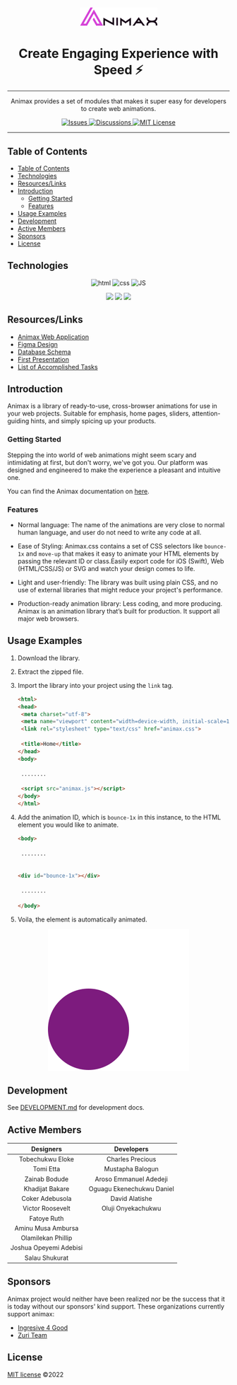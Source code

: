 <h1 align="center">
    <a class="anim-pulse" href="https://animax-static.herokuapp.com/"><img src="./Logo.svg" width="175px" alt="animax logo"></a>
</h1>

<h1 align="center">Create Engaging Experience with Speed ⚡️
</h1>

---

<p align="center">Animax provides a set of modules that makes it super easy for developers to create web animations.
</p>

<p align="center">
 <a href="#contributing">
   <img src="https://img.shields.io/github/issues/zuri-training/anima_lib_team98" alt="Issues">
 </a>
 <a href="https://github.com/zuri-training/anima_lib_team98/discussions">
  <img src="https://img.shields.io/github/contributors/zuri-training/anima_lib_team98" alt="Discussions">
 </a>
 <a href="https://github.com/cdnjs/animax/blob/master/LICENSE">
  <img src="https://img.shields.io/badge/License-MIT-brightgreen.svg?style=flat-square" alt="MIT License">
 </a>
</p>

---

## Table of Contents

- [Table of Contents](#table-of-contents)
- [Technologies](#technologies)
- [Resources/Links](#resourceslinks)
- [Introduction](#introduction)
  - [Getting Started](#getting-started)
  - [Features](#features)
- [Usage Examples](#usage-examples)
- [Development](#development)
- [Active Members](#active-members)
- [Sponsors](#sponsors)
- [License](#license)

## Technologies

<p align="center">
   <img src="https://img.shields.io/badge/html5-%23E34F26.svg?&style=for-the-badge&logo=html5&logoColor=white" alt="html" />
  <img src="https://img.shields.io/badge/css3-%231572B6.svg?&style=for-the-badge&logo=css3&logoColor=white" alt="css" />
  <img src="https://img.shields.io/badge/javascript-%23F7DF1E.svg?&style=for-the-badge&logo=javascript&logoColor=black" alt="JS" />
</p>

<p align="center">
 <img src="https://img.shields.io/badge/django-%23092E20.svg?&style=for-the-badge&logo=django&logoColor=white" />
 <img src="https://img.shields.io/badge/mysql-%234479A1.svg?&style=for-the-badge&logo=mysql&logoColor=white" />
<img src="https://img.shields.io/badge/figma-%23F24E1E.svg?&style=for-the-badge&logo=figma&logoColor=white" />
</p>

## Resources/Links
 - [Animax Web Application](https://animax-static.herokuapp.com/)
 - [Figma Design](https://www.figma.com/file/mnP49B5GDsVrVBPIp1Q6g0/Animax-Project-Design?node-id=604%3A980)
 - [Database Schema](https://drive.google.com/drive/folders/1AKcQyHlicydAK1Kbe46BMMVrXzMu52FB?usp=sharing)
 - [First Presentation](https://drive.google.com/file/d/1RhV8apcyZNm-udaeVtNrwc2EhNOslGLj/view?usp=sharing)
 - [List of Accomplished Tasks](https://docs.google.com/spreadsheets/d/1hxQbE1XdJ99-JEQI5cQ6hj8YUqHRTQ0KgzNLgOPfWa8/edit#gid=1652708415)

## Introduction

Animax is a library of ready-to-use, cross-browser animations for use in your web projects. Suitable for emphasis, home pages, sliders, attention-guiding hints, and simply spicing up your products.

### Getting Started

Stepping the into world of web animations might seem scary and intimidating at first, but don't worry, we've got you. Our platform was designed and engineered to make the experience a pleasant and intuitive one.

You can find the Animax documentation on [here](https://github.com/zuri-training/anima_lib_team98/blob/develop/DOCUMENTATION.md).

### Features 

- Normal language: The name of the animations are very close to normal human language, and user do not need to write any code at all.

- Ease of Styling: Animax.css contains a set of CSS selectors like `bounce-1x` and `move-up` that makes it easy to animate your HTML elements by passing the relevant ID or class.Easily export code for iOS (Swift), Web (HTML/CSS/JS) or SVG and watch your design comes to life.
- Light and user-friendly: The library was built using plain CSS, and no use of external libraries that might reduce your project's performance.
- Production-ready animation library: Less coding, and more producing. Animax is an animation library that’s built for production. It support all major web browsers.

## Usage Examples

1. Download the library.
2. Extract the zipped file.
3. Import the library into your project using the `link` tag. 
   
   ```html
   <html>
   <head>
    <meta charset="utf-8">
    <meta name="viewport" content="width=device-width, initial-scale=1">
    <link rel="stylesheet" type="text/css" href="animax.css">
    
    <title>Home</title>
   </head>
   <body>
   
    ........

    <script src="animax.js"></script>
   </body>
   </html>
   ```

4. Add the animation ID, which is `bounce-1x` in this instance, to the HTML element you would like to animate.
   ```html
   <body>
   
    ........
 
   
   <div id="bounce-1x"></div>

    ........

   </body>
   ```

5. Voila, the element is automatically animated.

<p align="center"><img src="Ellipse88.svg" alt="bouncing ball"></p>
        
## Development

See [DEVELOPMENT.md](https://github.com/zuri-training/anima_lib_team98/blob/develop/DEVELOPMENT.md) for development docs.

## Active Members


|      Designers     |     Developers    | 
|         :---:      |       :----:      |
|  Tobechukwu Eloke  | Charles Precious  |
|     Tomi Etta      | Mustapha Balogun  |
|  Zainab Bodude     |  Aroso Emmanuel Adedeji |
|   Khadijat Bakare  | Oguagu Ekenechukwu Daniel |
|   Coker Adebusola  |   David Alatishe   |
|   Victor Roosevelt |  Oluji Onyekachukwu |
|     Fatoye Ruth    | 
| Aminu Musa Ambursa |  
| Olamilekan Phillip |  
| Joshua Opeyemi Adebisi |  
| Salau Shukurat |  

## Sponsors 

Animax project would neither have been realized nor be the success that it is today without our sponsors' kind support. These organizations currently support animax:

* [Ingresive 4 Good](https://ingressive.org/)
* [Zuri Team](https://training.zuri.team)

## License

[MIT license](https://github.com/zuri-training/anima_lib_team98/blob/develop/LICENSE) ©2022
